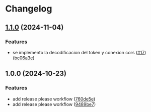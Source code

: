 # Changelog

## [1.1.0](https://github.com/LauraSerena02/DevOps_Backend_Grupo6/compare/v1.0.0...v1.1.0) (2024-11-04)


### Features

* se implemento la decodificacion del token y conexion cors ([#17](https://github.com/LauraSerena02/DevOps_Backend_Grupo6/issues/17)) ([bc06a3e](https://github.com/LauraSerena02/DevOps_Backend_Grupo6/commit/bc06a3e78d23609b1ee5f3bc158d3bed59145ab7))

## 1.0.0 (2024-10-23)


### Features

* add release please workflow ([760de5e](https://github.com/LauraSerena02/DevOps_Backend_Grupo6/commit/760de5e794ec4b61a650a4d6fb79883813bfce56))
* add release please workflow ([9489be7](https://github.com/LauraSerena02/DevOps_Backend_Grupo6/commit/9489be790906cdb4f275a98806753dc000d835a2))
